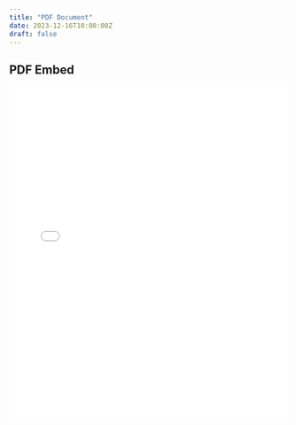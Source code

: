 ```yaml
---
title: "PDF Document"
date: 2023-12-16T10:00:00Z
draft: false
---
```


## PDF Embed

<embed src="/pdfs/Oviedo-and-Fox-Tree-2021.pdf" width="100%" height="600px" />
